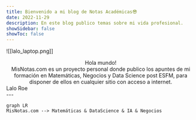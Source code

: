 ```yaml
---
title: Bienvenido a mi blog de Notas Académicas😎
date: 2022-11-29
description: En este blog publico temas sobre mi vida profesional.
showSidebar: false
showToc: false
---
```


![[lalo_laptop.png]]
<center>
<div className="text-green-500"> Hola mundo!</div>
</center>

<center>
<div className="text-green-500"> MisNotas.com es un proyecto personal donde publico los apuntes de mi formación en Matemáticas, Negocios y Data Science post ESFM, para disponer de ellos en cualquier sitio con acceso a internet.</div>
</center>
<right>
<div className="text-green-500"> Lalo Roe</div>
</right>
---


```mermaid
graph LR 
MisNotas.com --> Matemáticas & DataScience & IA & Negocios 
```
